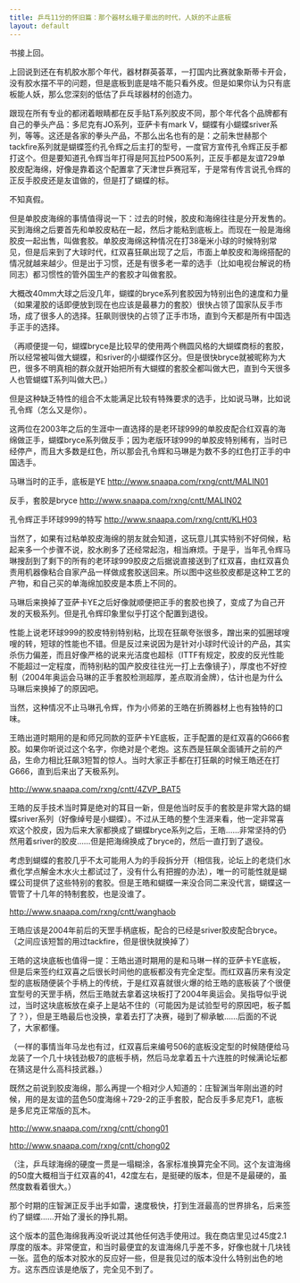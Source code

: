 ```yaml
---
title: 乒乓11分的怀旧篇：那个器材幺蛾子辈出的时代，人妖的不止底板
layout: default
---
```


书接上回。

上回说到还在有机胶水那个年代，器材群英荟萃，一打国内比赛就象斯蒂卡开会，没有胶水摆不平的问题，但是底板到底是啥不能只看外皮。但是如果你认为只有底板能人妖，那么您深刻的低估了乒乓球器材的创造力。

跟现在所有专业的都闭着眼睛都在反手贴T系列胶皮不同，那个年代各个品牌都有自己的拳头产品：多尼克有JO系列，亚萨卡有mark V，蝴蝶有小蝴蝶sriver系列，等等。这还是各家的拳头产品，不那么出名也有的是：之前朱世赫那个tackfire系列就是蝴蝶签约孔令辉之后主打的型号，一度官方宣传孔令辉正反手都打这个。但是要知道孔令辉当年打得是阿瓦拉P500系列，正反手都是友谊729单胶皮配海绵，好像是靠着这个配置拿了天津世乒赛冠军，于是常有传言说孔令辉的正反手胶皮还是友谊做的，但是打了蝴蝶的标。

不知真假。

但是单胶皮海绵的事情值得说一下：过去的时候，胶皮和海绵往往是分开发售的。买到海绵之后要首先和单胶皮粘在一起，然后才能粘到底板上。而现在一般是海绵胶皮一起出售，叫做套胶。单胶皮海绵这种情况在打38毫米小球的时候特别常见，但是后来到了大球时代，红双喜狂飙出现了之后，市面上单胶皮和海绵搭配的情况就越来越少。但是出于习惯，还是有很多老一辈的选手（比如电视台解说的杨同志）都习惯性的管外国生产的套胶才叫做套胶。

大概改40mm大球之后没几年，蝴蝶的bryce系列套胶因为特别出色的速度和力量（如果灌胶的话即便放到现在也应该是最暴力的套胶）很快占领了国家队反手市场，成了很多人的选择。狂飙则很快的占领了正手市场，直到今天都是所有中国选手正手的选择。

（再顺便提一句，蝴蝶bryce是比较早的使用两个椭圆风格的大蝴蝶商标的套胶，所以经常被叫做大蝴蝶，和sriver的小蝴蝶作区分。但是很快bryce就被昵称为大巴，很多不明真相的群众就开始把所有大蝴蝶的套胶全都叫做大巴，直到今天很多人也管蝴蝶T系列叫做大巴。）

但是这种缺乏特性的组合不太能满足比较有特殊要求的选手，比如说马琳，比如说孔令辉（怎么又是你）。

这两位在2003年之后的生涯中一直选择的是老环球999的单胶皮配合红双喜的海绵做正手，蝴蝶bryce系列做反手；因为老版环球999的单胶皮特别稀有，当时已经停产，而且大多数是红色，所以那会孔令辉和马琳是为数不多的红色打正手的中国选手。

马琳当时的正手，底板是YE
http://www.snaapa.com/rxng/cntt/MALIN01

反手，套胶是bryce
http://www.snaapa.com/rxng/cntt/MALIN02

孔令辉正手环球999的特写
http://www.snaapa.com/rxng/cntt/KLH03

当然了，如果有过粘单胶皮海绵的朋友就会知道，这玩意儿其实特别不好伺候，粘起来多一个步骤不说，胶水刷多了还经常起泡，相当麻烦。于是乎，当年孔令辉马琳搜刮到了剩下的所有的老环球999胶皮之后据说直接送到了红双喜，由红双喜负责用机器像粘合自家产品一样做成套胶送回来。所以图中这些胶皮都是这种工艺的产物，和自己买的单海绵加胶皮是本质上不同的。

马琳后来换掉了亚萨卡YE之后好像就顺便把正手的套胶也换了，变成了为自己开发的天极系列。但是孔令辉印象里似乎打这个配置到退役。

性能上说老环球999的胶皮特别特别粘，比现在狂飙夸张很多，蹭出来的弧圈球嗖嗖的转，短球的性能也不错。但是反过来说因为是针对小球时代设计的产品，其实杀伤力偏差，而且好像严格的说来光洁度也超标（ITTF有规定，胶皮的反光性能不能超过一定程度，而特别粘的国产胶皮往往光一打上去像镜子），厚度也不好控制（2004年奥运会马琳的正手套胶检测超厚，差点取消金牌），估计也是为什么马琳后来换掉了的原因吧。

当然，这种情况不止马琳孔令辉，作为小师弟的王皓在折腾器材上也有独特的口味。

王皓出道时期用的是和师兄同款的亚萨卡YE底板，正手配置的是红双喜的G666套胶。如果你听说过这个名字，你绝对是个老炮。这东西是狂飙全面铺开之前的产品，生命力相比狂飙3短暂的惊人。当时大家正手都在打狂飙的时候王皓还在打G666，直到后来出了天极系列。

http://www.snaapa.com/rxng/cntt/4ZVP_BAT5

王皓的反手技术当时算是绝对的耳目一新，但是他当时反手的套胶是非常大路的蝴蝶sriver系列（好像绰号是小蝴蝶）。不过从王皓的整个生涯来看，他一定非常喜欢这个胶皮，因为后来大家都换成了蝴蝶bryce系列之后，王皓……非常坚持的仍然用着sriver的胶皮……但是把海绵换成了bryce的，然后一直打到了退役。

考虑到蝴蝶的套胶几乎不太可能用人为的手段拆分开（相信我，论坛上的老烧们水煮化学点解金木水火土都试过了，没有什么有把握的办法），唯一的可能性就是蝴蝶公司提供了这些特别的套胶。但是王皓和蝴蝶一来没合同二来没代言，蝴蝶这一管管了十几年的特制套胶，也是没谁了。

http://www.snaapa.com/rxng/cntt/wanghaob

王皓应该是2004年前后的天罡手柄底板，配合的已经是sriver胶皮配合bryce。（之间应该短暂的用过tackfire，但是很快就换掉了）

王皓的这块底板也值得一提：王皓出道时期用的是和马琳一样的亚萨卡YE底板，但是后来签约红双喜之后很长时间他的底板都没有完全定型。而红双喜历来有没定型的底板随便装个手柄上的传统，于是红双喜就很火爆的给王皓的底板装了个很便宜型号的天罡手柄，然后王皓就去拿着这块板打了2004年奥运会。吴指导似乎说过，当时这块底板放在桌子上是站不住的（可能因为是试验型号的原因吧，板子瓢了？），但是王皓最后也没换，拿着去打了决赛，碰到了柳承敏……后面的不说了，大家都懂。

（一样的事情当年马龙也有过，红双喜后来编号506的底板没定型的时候随便给马龙装了一个几十块钱劲极7的底板手柄，然后马龙拿着五十六连胜的时候满论坛都在猜这是什么高科技武器。）

既然之前说到胶皮海绵，那么再提一个相对少人知道的：庄智渊当年刚出道的时候，用的是友谊的蓝色50度海绵＋729-2的正手套胶，配合反手多尼克F1，底板是多尼克正常版的瓦木。

http://www.snaapa.com/rxng/cntt/chong01

http://www.snaapa.com/rxng/cntt/chong02

（注，乒乓球海绵的硬度一贯是一塌糊涂，各家标准换算完全不同。这个友谊海绵的50度大概相当于红双喜的41，42度左右，是挺硬的版本，但是不是最硬的，虽然度数看着很大。）

那个时期的庄智渊正反手出手如雷，速度极快，打到生涯最高的世界排名，后来签约了蝴蝶……开始了漫长的挣扎期。

这个版本的蓝色海绵我再没听说过其他任何选手使用过。我在商店里见过45度2.1厚度的版本。非常便宜，和当时最便宜的友谊海绵几乎差不多，好像也就十几块钱一张。蓝色的版本对胶水的反应好一些，但是我见过的版本没什么特别出色的地方。这东西应该是绝版了，完全见不到了。



